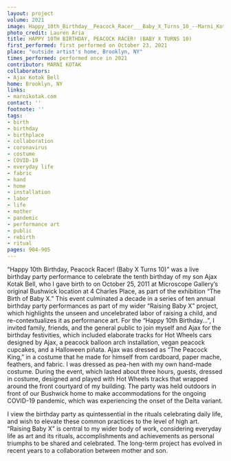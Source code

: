 ```yaml
---
layout: project
volume: 2021
image: Happy_10th_Birthday__Peacock_Racer___Baby_X_Turns_10_--Marni_Kotak.jpg
photo_credit: Lauren Aria
title: HAPPY 10TH BIRTHDAY, PEACOCK RACER! (BABY X TURNS 10)
first_performed: first performed on October 23, 2021
place: "outside artist's home, Brooklyn, NY"
times_performed: performed once in 2021
contributor: MARNI KOTAK
collaborators: 
- Ajax Kotak Bell
home: Brooklyn, NY
links: 
- marnikotak.com
contact: ''
footnote: ''
tags:
- birth
- birthday
- birthplace
- collaboration
- coronavirus
- costume
- COVID-19
- everyday life
- fabric
- hand
- home
- installation
- labor
- life
- mother
- pandemic
- performance art
- public
- rebirth
- ritual
pages: 904-905
---
```


“Happy 10th Birthday, Peacock Racer! (Baby X Turns 10)” was a live birthday party performance to celebrate the tenth birthday of my son Ajax Kotak Bell, who I gave birth to on October 25, 2011 at Microscope Gallery’s original Bushwick location at 4 Charles Place, as part of the exhibition “The Birth of Baby X.” This event culminated a decade in a series of ten annual birthday party performances as part of my wider “Raising Baby X” project, which highlights the unseen and uncelebrated labor of raising a child, and re-contextualizes it as performance art. For the “Happy 10th Birthday…”, I invited family, friends, and the general public to join myself and Ajax for the birthday festivities, which included elaborate tracks for Hot Wheels cars designed by Ajax, a peacock balloon arch installation, vegan peacock cupcakes, and a Halloween piñata. Ajax was dressed as “The Peacock King,” in a costume that he made for himself from cardboard, paper mache, feathers, and fabric. I was dressed as pea-hen with my own hand-made costume. During the event, which lasted about three hours, guests, dressed in costume, designed and played with Hot Wheels tracks that wrapped around the front courtyard of my building. The party was held outdoors in front of our Bushwick home to make accommodations for the ongoing COVID-19 pandemic, which was experiencing the onset of the Delta variant.

I view the birthday party as quintessential in the rituals celebrating daily life, and wish to elevate these common practices to the level of high art. “Raising Baby X” is central to my wider body of work, considering everyday life as art and its rituals, accomplishments and achievements as personal triumphs to be shared and celebrated. The long-term project has evolved in recent years to a collaboration between mother and son.

